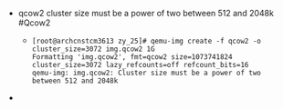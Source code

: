 - qcow2 cluster size must be a power of two between 512 and 2048k #Qcow2
	- ```
	  [root@archcnstcm3613 zy_25]# qemu-img create -f qcow2 -o cluster_size=3072 img.qcow2 1G
	  Formatting 'img.qcow2', fmt=qcow2 size=1073741824 cluster_size=3072 lazy_refcounts=off refcount_bits=16
	  qemu-img: img.qcow2: Cluster size must be a power of two between 512 and 2048k
	  ```
-